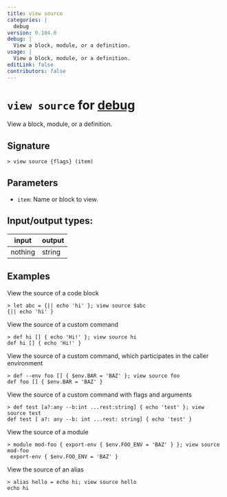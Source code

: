 ```yaml
---
title: view source
categories: |
  debug
version: 0.104.0
debug: |
  View a block, module, or a definition.
usage: |
  View a block, module, or a definition.
editLink: false
contributors: false
---
```

<!-- This file is automatically generated. Please edit the command in https://github.com/nushell/nushell instead. -->

# `view source` for [debug](/commands/categories/debug.md)

<div class='command-title'>View a block, module, or a definition.</div>

## Signature

```> view source {flags} (item)```

## Parameters

 -  `item`: Name or block to view.


## Input/output types:

| input   | output |
| ------- | ------ |
| nothing | string |
## Examples

View the source of a code block
```nu
> let abc = {|| echo 'hi' }; view source $abc
{|| echo 'hi' }
```

View the source of a custom command
```nu
> def hi [] { echo 'Hi!' }; view source hi
def hi [] { echo 'Hi!' }
```

View the source of a custom command, which participates in the caller environment
```nu
> def --env foo [] { $env.BAR = 'BAZ' }; view source foo
def foo [] { $env.BAR = 'BAZ' }
```

View the source of a custom command with flags and arguments
```nu
> def test [a?:any --b:int ...rest:string] { echo 'test' }; view source test
def test [ a?: any --b: int ...rest: string] { echo 'test' }
```

View the source of a module
```nu
> module mod-foo { export-env { $env.FOO_ENV = 'BAZ' } }; view source mod-foo
 export-env { $env.FOO_ENV = 'BAZ' }
```

View the source of an alias
```nu
> alias hello = echo hi; view source hello
echo hi
```
